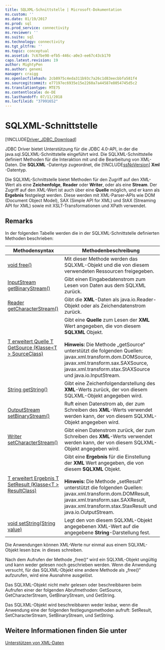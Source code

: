 ```yaml
---
title: SQLXML-Schnittstelle | Microsoft-Dokumentation
ms.custom: ''
ms.date: 01/19/2017
ms.prod: sql
ms.prod_service: connectivity
ms.reviewer: ''
ms.suite: sql
ms.technology: connectivity
ms.tgt_pltfrm: ''
ms.topic: conceptual
ms.assetid: 7c67be98-efb5-446c-a0e3-ee67c43cb170
caps.latest.revision: 19
author: MightyPen
ms.author: genemi
manager: craigg
ms.openlocfilehash: 2cb8975c4eda311b93c7a26c1d83eecbbfa581f4
ms.sourcegitcommit: e77197ec6935e15e2260a7a44587e8054745d5c2
ms.translationtype: MTE75
ms.contentlocale: de-DE
ms.lasthandoff: 07/11/2018
ms.locfileid: "37991652"
---
```

# <a name="sqlxml-interface"></a>SQLXML-Schnittstelle
[!INCLUDE[Driver_JDBC_Download](../../includes/driver_jdbc_download.md)]

  JDBC Driver bietet Unterstützung für die JDBC 4.0-API, in der die java.sql.SQLXML-Schnittstelle eingeführt wird. Die SQLXML-Schnittstelle definiert Methoden für die Interaktion mit und die Bearbeitung von XML-Daten. Die **SQLXML** -Datentyp zugeordnet, die [!INCLUDE[ssNoVersion](../../includes/ssnoversion_md.md)] **Xml** -Datentyp.  
  
 Die SQLXML-Schnittstelle bietet Methoden für den Zugriff auf den XML-Wert als eine **Zeichenfolge**, **Reader** oder **Writer**, oder als eine **Stream**. Der Zugriff auf den XML-Wert ist auch über eine **Quelle** möglich, und er kann als **Ergebnis** festgelegt werden. Diese werden mit XML-Parser-APIs wie DOM (Document Object Model), SAX (Simple API for XML) und StAX (Streaming API for XML) sowie mit XSLT-Transformationen und XPath verwendet.  
  
## <a name="remarks"></a>Remarks  
 In der folgenden Tabelle werden die in der SQLXML-Schnittstelle definierten Methoden beschrieben:  
  
|Methodensyntax|Methodenbeschreibung|  
|-------------------|------------------------|  
|[void free()](http://go.microsoft.com/fwlink/?LinkId=131685)|Mit dieser Methode werden das SQLXML-Objekt und die von diesem verwendeten Ressourcen freigegeben.|  
|[InputStream getBinaryStream()](http://go.microsoft.com/fwlink/?LinkId=131754)|Gibt einen Eingabedatenstrom zum Lesen von Daten aus dem SQLXML zurück.|  
|[Reader getCharacterStream()](http://go.microsoft.com/fwlink/?LinkId=131755)|Gibt die **XML**-Daten als java.io.Reader-Objekt oder als Zeichendatenstrom zurück.|  
|[T erweitert Quelle T GetSource (Klasse\<T > SourceClass)](http://go.microsoft.com/fwlink/?LinkId=131756)|Gibt eine **Quelle** zum Lesen der **XML** Wert angegeben, die von diesem **SQLXML** Objekt.<br /><br /> **Hinweis:** Die Methode „getSource“ unterstützt die folgenden Quellen: javax.xml.transform.dom.DOMSource, javax.xml.transform.sax.SAXSource, javax.xml.transform.stax.StAXSource und java.io.InputStream.|  
|[String getString()](http://go.microsoft.com/fwlink/?LinkId=131757)|Gibt eine Zeichenfolgendarstellung des **XML**-Werts zurück, der von diesem SQLXML-Objekt angegeben wird.|  
|[OutputStream setBinaryStream()](http://go.microsoft.com/fwlink/?LinkId=131758)|Ruft einen Datenstrom ab, der zum Schreiben des **XML**-Werts verwendet werden kann, der von diesem SQLXML-Objekt angegeben wird.|  
|[Writer setCharacterStream()](http://go.microsoft.com/fwlink/?LinkId=131759)|Gibt einen Datenstrom zurück, der zum Schreiben des **XML**-Werts verwendet werden kann, der von diesem SQLXML-Objekt angegeben wird.|  
|[T erweitert Ergebnis T SetResult (Klasse\<T > ResultClass)](http://go.microsoft.com/fwlink/?LinkId=131760)|Gibt eine **Ergebnis** für die Einstellung der **XML** Wert angegeben, die von diesem **SQLXML** Objekt.<br /><br /> **Hinweis:** Die Methode „setResult“ unterstützt die folgenden Quellen: javax.xml.transform.dom.DOMResult, javax.xml.transform.sax.SAXResult, javax.xml.transform.stax.StaxResult und java.io.OutputStream.|  
|[void setString(String value)](http://go.microsoft.com/fwlink/?LinkId=131762)|Legt den von diesem SQLXML-Objekt angegebenen XML-Wert auf die angegebene **String**-Darstellung fest.|  
  
 Die Anwendungen können XML-Werte nur einmal aus einem SQLXML-Objekt lesen bzw. in dieses schreiben.  
  
 Nach dem Aufrufen der Methode „free()“ wird ein SQLXML-Objekt ungültig und kann weder gelesen noch geschrieben werden. Wenn die Anwendung versucht, für das SQLXML-Objekt eine andere Methode als „free()“ aufzurufen, wird eine Ausnahme ausgelöst.  
  
 Das SQLXML-Objekt nicht mehr gelesen oder beschreibbaren beim Aufrufen einer der folgenden Abrufmethoden: GetSource, GetCharacterStream, GetBinaryStream, und GetString.  
  
 Das SQLXML-Objekt wird beschreibbaren weder lesbar, wenn die Anwendung eine der folgenden festlegungsmethoden aufruft: SetResult, SetCharacterStream, SetBinaryStream, und SetString.  
  
## <a name="see-also"></a>Weitere Informationen finden Sie unter  
 [Unterstützen von XML-Daten](../../connect/jdbc/supporting-xml-data.md)  
  
  
